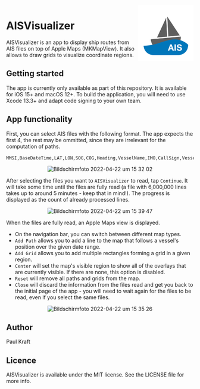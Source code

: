 <img src="https://github.com/pauljohanneskraft/AISVisualizer/blob/main/Shared/Assets.xcassets/AppIcon.appiconset/Icon-128@2x.png?raw=true" height="150" align="right">

# AISVisualizer

AISVisualizer is an app to display ship routes from AIS files on top of Apple Maps (MKMapView). It also allows to draw grids to visualize coordinate regions.

## Getting started

The app is currently only available as part of this repository. It is available for iOS 15+ and macOS 12+. To build the application, you will need to use Xcode 13.3+ and adapt code signing to your own team.

## App functionality

First, you can select AIS files with the following format. The app expects the first 4, the rest may be ommitted, since they are irrelevant for the computation of paths.

```
MMSI,BaseDateTime,LAT,LON,SOG,COG,Heading,VesselName,IMO,CallSign,VesselType,Status,Length,Width,Draft,Cargo,TranscieverClass
```

<p align="center"><img width="700" alt="Bildschirmfoto 2022-04-22 um 15 32 02" src="https://user-images.githubusercontent.com/15239005/164724529-d0de4351-10f3-4667-ab91-bba183afa924.png"></p>

After selecting the files you want to `AISVisualizer` to read, tap `Continue`. It will take some time until the files are fully read (a file with 6,000,000 lines takes up to around 5 minutes - keep that in mind!). The progress is displayed as the count of already processed lines.

<p align="center"><img width="700" alt="Bildschirmfoto 2022-04-22 um 15 39 47" src="https://user-images.githubusercontent.com/15239005/164725912-8f6caa12-a6d1-4866-993a-1fd6872f069b.png"></p>

When the files are fully read, an Apple Maps view is displayed.

- On the navigation bar, you can switch between different map types. 
- `Add Path` allows you to add a line to the map that follows a vessel's position over the given date range.
- `Add Grid` allows you to add multiple rectangles forming a grid in a given region.
- `Center` will set the map's visible region to show all of the overlays that are currently visible. If there are none, this option is disabled.
- `Reset` will remove all paths and grids from the map.
- `Close` will discard the information from the files read and get you back to the initial page of the app - you will need to wait again for the files to be read, even if you select the same files.

<p align="center"><img width="700" alt="Bildschirmfoto 2022-04-22 um 15 35 26" src="https://user-images.githubusercontent.com/15239005/164725689-421413e4-c145-4a2a-aa12-e685574dc863.png"></p>

## Author

Paul Kraft

## Licence

AISVisualizer is available under the MIT license. See the LICENSE file for more info.
